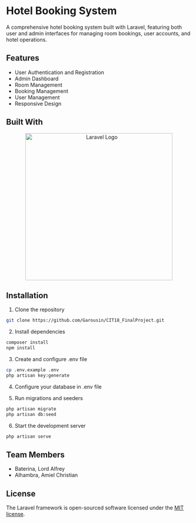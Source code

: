 # Hotel Booking System

A comprehensive hotel booking system built with Laravel, featuring both user and admin interfaces for managing room bookings, user accounts, and hotel operations.

## Features

- User Authentication and Registration
- Admin Dashboard
- Room Management
- Booking Management
- User Management
- Responsive Design

## Built With

<p align="center"><a href="https://laravel.com" target="_blank"><img src="https://raw.githubusercontent.com/laravel/art/master/logo-lockup/5%20SVG/2%20CMYK/1%20Full%20Color/laravel-logolockup-cmyk-red.svg" width="400" alt="Laravel Logo"></a></p>

## Installation

1. Clone the repository
```bash
git clone https://github.com/Garousin/CIT18_FinalProject.git
```

2. Install dependencies
```bash
composer install
npm install
```

3. Create and configure .env file
```bash
cp .env.example .env
php artisan key:generate
```

4. Configure your database in .env file

5. Run migrations and seeders
```bash
php artisan migrate
php artisan db:seed
```

6. Start the development server
```bash
php artisan serve
```

## Team Members

- Baterina, Lord Alfrey
- Alhambra, Amiel Christian

## License

The Laravel framework is open-sourced software licensed under the [MIT license](https://opensource.org/licenses/MIT).
